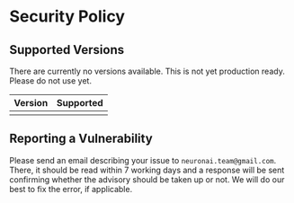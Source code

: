 # Security Policy

## Supported Versions

There are currently no versions available. This is not yet production ready. Please do not use yet.

| Version | Supported          |
| ------- | ------------------ |
| | |

## Reporting a Vulnerability

Please send an email describing your issue to `neuronai.team@gmail.com`. There, it should be read within 7 working days and a response will be sent confirming whether the advisory should be taken up or not. We will do our best to fix the error, if applicable.
